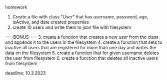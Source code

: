 homework 

1. Create a file with class "User" that has username, password, age, isActive, and date created properties
2. create 10 users and write them to json file with filesystem

----BONUS----
3. create a function that creates a new user from the class and appends it to the users in the filesystem
4. create a function that sets to inactive all users that are registered for more than one day and writes the data on the filesystem
5. create a function that for given username deletes the user from filesystem
6. create a function that deletes all inactive users from filesystem

deadline: 10.3.2023
